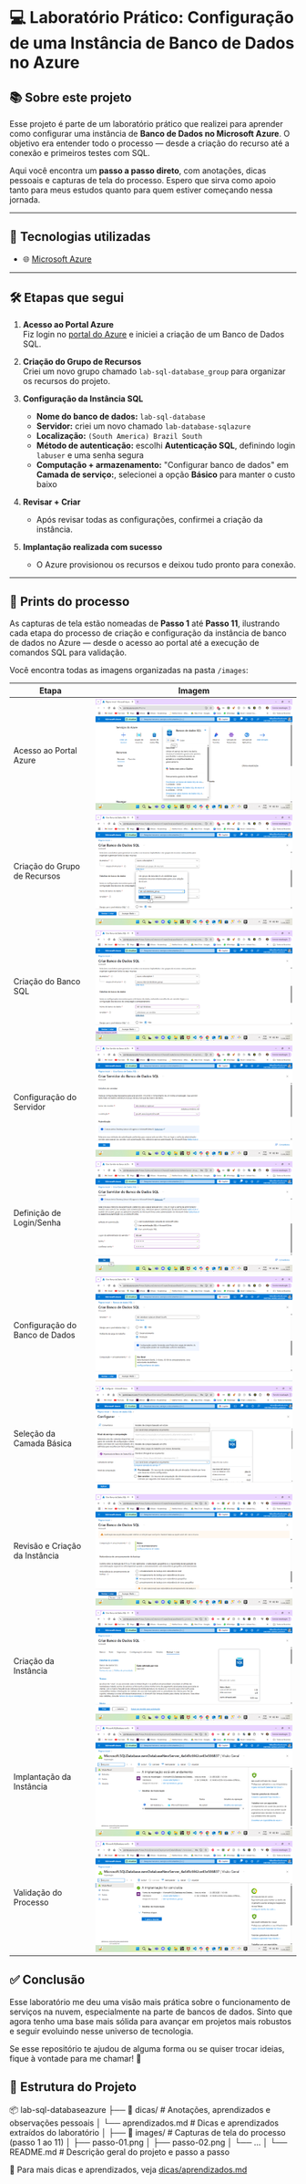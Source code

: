 # 💻 Laboratório Prático: Configuração de uma Instância de Banco de Dados no Azure

## 📚 Sobre este projeto

Esse projeto é parte de um laboratório prático que realizei para aprender como configurar uma instância de **Banco de Dados no Microsoft Azure**. O objetivo era entender todo o processo — desde a criação do recurso até a conexão e primeiros testes com SQL.

Aqui você encontra um **passo a passo direto**, com anotações, dicas pessoais e capturas de tela do processo. Espero que sirva como apoio tanto para meus estudos quanto para quem estiver começando nessa jornada.

---

## 🚀 Tecnologias utilizadas

- 🌐 [Microsoft Azure](https://portal.azure.com/)

---

## 🛠️ Etapas que segui

1. **Acesso ao Portal Azure**  
   Fiz login no [portal do Azure](https://portal.azure.com) e iniciei a criação de um Banco de Dados SQL.

2. **Criação do Grupo de Recursos**  
   Criei um novo grupo chamado `lab-sql-database_group` para organizar os recursos do projeto.

3. **Configuração da Instância SQL**
   - **Nome do banco de dados:** `lab-sql-database`
   - **Servidor:** criei um novo chamado `lab-database-sqlazure`
   - **Localização:** `(South America) Brazil South`
   - **Método de autenticação:** escolhi **Autenticação SQL**, definindo login `labuser` e uma senha segura
   - **Computação + armazenamento:** "Configurar banco de dados" em **Camada de serviço:**, selecionei a opção **Básico** para manter o custo baixo

4. **Revisar + Criar**
   - Após revisar todas as configurações, confirmei a criação da instância.

5. **Implantação realizada com sucesso**
   - O Azure provisionou os recursos e deixou tudo pronto para conexão.
     
---

## 📸 Prints do processo

As capturas de tela estão nomeadas de **Passo 1** até **Passo 11**, ilustrando cada etapa do processo de criação e configuração da instância de banco de dados no Azure — desde o acesso ao portal até a execução de comandos SQL para validação.

Você encontra todas as imagens organizadas na pasta `/images`:

| Etapa                     | Imagem                               |
|--------------------------|--------------------------------------|
| Acesso ao Portal Azure   | ![Passo 1](images/passo-01.png)      |
| Criação do Grupo de Recursos | ![Passo 2](images/passo-02.png)  |
| Criação do Banco SQL     | ![Passo 3](images/passo-03.png)      |
| Configuração do Servidor | ![Passo 4](images/passo-04.png)      |
| Definição de Login/Senha | ![Passo 5](images/passo-05.png)      |
| Configuração do Banco de Dados | ![Passo 6](images/passo-06.png)      |
| Seleção da Camada Básica | ![Passo 7](images/passo-07.png)      |
| Revisão e Criação da Instância     | ![Passo 8](images/passo-08.png)      |
| Criação da Instância     | ![Passo 9](images/passo-09.png)      |
| Implantação da Instância   | ![Passo 10](images/passo-10.png)     |
| Validação do Processo  | ![Passo 11](images/passo-11.png)     |

## ✅ Conclusão

Esse laboratório me deu uma visão mais prática sobre o funcionamento de serviços na nuvem, especialmente na parte de bancos de dados. Sinto que agora tenho uma base mais sólida para avançar em projetos mais robustos e seguir evoluindo nesse universo de tecnologia.

Se esse repositório te ajudou de alguma forma ou se quiser trocar ideias, fique à vontade para me chamar! 🚀

## 📁 Estrutura do Projeto

📦 lab-sql-databaseazure
├── 📁 dicas/              # Anotações, aprendizados e observações pessoais
│   └── aprendizados.md   # Dicas e aprendizados extraídos do laboratório
│
├── 📁 images/             # Capturas de tela do processo (passo 1 ao 11)
│   ├── passo-01.png
│   ├── passo-02.png
│   └── ...
│
└── README.md             # Descrição geral do projeto e passo a passo

📎 Para mais dicas e aprendizados, veja [dicas/aprendizados.md](dicas/aprendizados.md)

